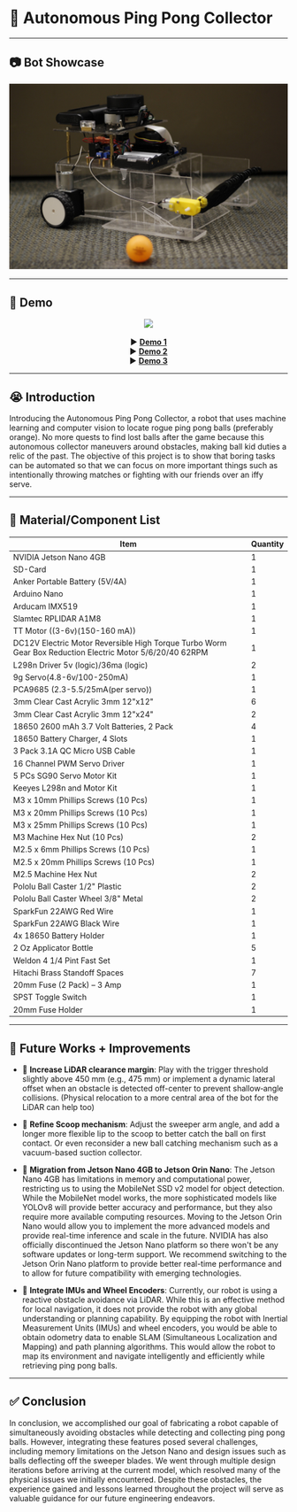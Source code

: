 # 🤖 Autonomous Ping Pong Collector

---

## 📷 Bot Showcase

![Bot Image](bot_images/image_1.jpg)

---

## 🎥 Demo


<p align="center">
  <img src="demo/demo_1_gif.gif" width="1000"/>
</p>

<p align="center">
  ▶️ <a href="demo/demo_1.mp4"><strong>Demo 1 <br> </strong></a>
  ▶️ <a href="demo/demo_2.mp4"><strong>Demo 2 <br> </strong></a>
  ▶️ <a href="demo/demo_3.mp4"><strong>Demo 3 <br> </strong></a>
</p>

<hr>


## 😭 Introduction
Introducing the Autonomous Ping Pong Collector, a robot that uses machine learning and computer vision to locate rogue ping pong balls (preferably orange). No more quests to find lost balls after the game because this autonomous collector maneuvers around obstacles, making ball kid duties a relic of the past. The objective of this project is to show that boring tasks can be automated so that we can focus on more important things such as intentionally throwing matches or fighting with our friends over an iffy serve.

---

## 📝 Material/Component List

| Item | Quantity |
|------|----------|
| NVIDIA Jetson Nano 4GB | 1 |
| SD-Card | 1 |
| Anker Portable Battery (5V/4A) | 1 |
| Arduino Nano | 1 |
| Arducam IMX519 | 1 |
| Slamtec RPLIDAR A1M8 | 1 |
| TT Motor ((3-6v)(150-160 mA)) | 1 |
| DC12V Electric Motor Reversible High Torque Turbo Worm Gear Box Reduction Electric Motor 5/6/20/40 62RPM | 1 |
| L298n Driver 5v (logic)/36ma (logic) | 2 |
| 9g Servo(4.8-6v/100-250mA) | 1 |
| PCA9685 (2.3-5.5/25mA(per servo)) | 1 |
| 3mm Clear Cast Acrylic 3mm 12"x12" | 6 |
| 3mm Clear Cast Acrylic 3mm 12"x24" | 2 |
| 18650 2600 mAh 3.7 Volt Batteries, 2 Pack | 4 |
| 18650 Battery Charger, 4 Slots | 1 |
| 3 Pack 3.1A QC Micro USB Cable | 1 |
| 16 Channel PWM Servo Driver | 1 |
| 5 PCs SG90 Servo Motor Kit | 1 |
| Keeyes L298n and Motor Kit | 1 |
| M3 x 10mm Phillips Screws (10 Pcs) | 1 |
| M3 x 20mm Phillips Screws (10 Pcs) | 1 |
| M3 x 25mm Phillips Screws (10 Pcs) | 1 |
| M3 Machine Hex Nut (10 Pcs) | 2 |
| M2.5 x 6mm Phillips Screws (10 Pcs) | 1 |
| M2.5 x 20mm Phillips Screws (10 Pcs) | 1 |
| M2.5 Machine Hex Nut | 2 |
| Pololu Ball Caster 1/2" Plastic | 2 |
| Pololu Ball Caster Wheel 3/8" Metal | 2 |
| SparkFun 22AWG Red Wire | 1 |
| SparkFun 22AWG Black Wire | 1 |
| 4x 18650 Battery Holder | 1 |
| 2 Oz Applicator Bottle | 5 |
| Weldon 4 1/4 Pint Fast Set | 1 |
| Hitachi Brass Standoff Spaces | 7 |
| 20mm Fuse (2 Pack) – 3 Amp | 1 |
| SPST Toggle Switch | 1 |
| 20mm Fuse Holder | 1 |

---

## 🚀 Future Works + Improvements

- 🔧 **Increase LiDAR clearance margin**: Play with the trigger threshold slightly above 450 mm (e.g., 475 mm) or implement a dynamic lateral offset when an obstacle is detected off-center to prevent shallow‐angle collisions. (Physical relocation to a more central area of the bot for the LiDAR can help too)

- 🧹 **Refine Scoop mechanism**: Adjust the sweeper arm angle, and add a longer more flexible lip to the scoop to better catch the ball on first contact. Or even reconsider a new ball catching mechanism such as a vacuum-based suction collector.

- 🧠 **Migration from Jetson Nano 4GB to Jetson Orin Nano**: The Jetson Nano 4GB has limitations in memory and computational power, restricting us to using the MobileNet SSD v2 model for object detection. While the MobileNet model works, the more sophisticated models like YOLOv8 will provide better accuracy and performance, but they also require more available computing resources. Moving to the Jetson Orin Nano would allow you to implement the more advanced models and provide real-time inference and scale in the future. NVIDIA has also officially discontinued the Jetson Nano platform so there won't be any software updates or long-term support. We recommend switching to the Jetson Orin Nano platform to provide better real-time performance and to allow for future compatibility with emerging technologies.

- 🧭 **Integrate IMUs and Wheel Encoders**: Currently, our robot is using a reactive obstacle avoidance via LiDAR. While this is an effective method for local navigation, it does not provide the robot with any global understanding or planning capability. By equipping the robot with Inertial Measurement Units (IMUs) and wheel encoders, you would be able to obtain odometry data to enable SLAM (Simultaneous Localization and Mapping) and path planning algorithms. This would allow the robot to map its environment and navigate intelligently and efficiently while retrieving ping pong balls.

---

## ✅ Conclusion

In conclusion, we accomplished our goal of fabricating a robot capable of simultaneously avoiding obstacles while detecting and collecting ping pong balls. However, integrating these features posed several challenges, including memory limitations on the Jetson Nano and design issues such as balls deflecting off the sweeper blades. We went through multiple design iterations before arriving at the current model, which resolved many of the physical issues we initially encountered. Despite these obstacles, the experience gained and lessons learned throughout the project will serve as valuable guidance for our future engineering endeavors.
